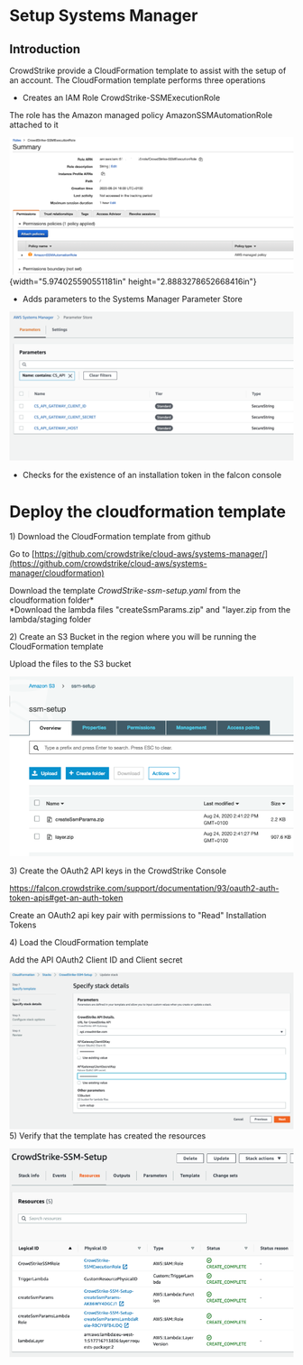 Setup Systems Manager 
=====================

Introduction
------------

CrowdStrike provide a CloudFormation template to assist with the setup
of an account. The CloudFormation template performs three operations

-   Creates an IAM Role CrowdStrike-SSMExecutionRole

The role has the Amazon managed policy AmazonSSMAutomationRole attached
to it

![](.//media/image1.tiff){width="5.974025590551181in"
height="2.8883278652668416in"}

-   Adds parameters to the Systems Manager Parameter Store

![](.//media/image2.png)

-   Checks for the existence of an installation token in the falcon
    console

Deploy the cloudformation template
==================================

1\) Download the CloudFormation template from github

Go to
[https://github.com/crowdstrike/cloud-aws/systems-manager/](https://github.com/crowdstrike/cloud-aws/systems-manager/cloudformation)

Download the template *CrowdStrike-ssm-setup.yaml* from the
cloudformation folder*\
*Download the lambda files "createSsmParams.zip" and "layer.zip from the
lambda/staging folder

2\) Create an S3 Bucket in the region where you will be running the
CloudFormation template

Upload the files to the S3 bucket

![](.//media/image3.png)

3\) Create the OAuth2 API keys in the CrowdStrike Console

<https://falcon.crowdstrike.com/support/documentation/93/oauth2-auth-token-apis#get-an-auth-token>

Create an OAuth2 api key pair with permissions to "Read" Installation
Tokens

4\) Load the CloudFormation template

Add the API OAuth2 Client ID and Client secret

![](.//media/image4.png)
5\) Verify that the template has created the resources

![](.//media/image5.png)
